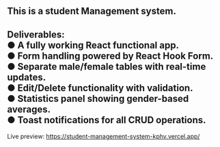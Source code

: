This is a student Management system.
----------------------------------------------------
Deliverables:<br>
● A fully working React functional app.<br>
● Form handling powered by React Hook Form.<br>
● Separate male/female tables with real-time updates.<br>
● Edit/Delete functionality with validation.<br>
● Statistics panel showing gender-based averages.<br>
● Toast notifications for all CRUD operations.
-----------------------------------------------------
Live preview:
 https://student-management-system-kphv.vercel.app/